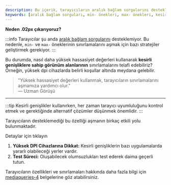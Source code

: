 ```yaml
---
description: Bu içerik, tarayıcıların aralık bağlam sorgularını desteklemediği için neden .02px değerini çıkardığımızı açıklamaktadır. Kesirli genişliklerin sınırlamalarını telafi etmenin önemine değinmektedir.
keywords: [aralık bağlam sorguları, min- önekleri, max- önekleri, kesirli genişlik, yüksek dpi cihazlar]
---
```


**Neden .02px çıkarıyoruz?**

:::info
Tarayıcılar şu anda [aralık bağlam sorgularını](https://www.w3.org/TR/mediaqueries-4/#range-context) desteklemiyor. Bu nedenle, `min-` ve `max-` öneklerinin sınırlamalarını aşmak için bazı stratejiler geliştirmek gerekiyor.
:::

Bu durumda, nasıl daha yüksek hassasiyet değerleri kullanarak **kesirli genişliklere sahip görünüm alanlarının** sınırlamalarını telafi edebiliriz? Örneğin, yüksek dpi cihazlarda belirli koşullar altında meydana gelebilir.

> "Yüksek hassasiyet değerleri kullanmak, tarayıcıların sınırlamalarını aşmamıza yardımcı olur."  
> — Uzman Görüşü

---

:::tip
Kesirli genişlikler kullanırken, her zaman tarayıcı uyumluluğunu kontrol etmek ve gerektiğinde alternatif çözümler düşünmek önemlidir.
:::

Tarayıcıların desteklemediği bu özelliği aşmanın birkaç etkili yolu bulunmaktadır. 


Detaylar için tıklayın

1. **Yüksek DPI Cihazlarına Dikkat:** Kesirli genişliklerin bazı uygulamalarda yararlı olabileceği yerler vardır.
2. **Test Süreci:** Oluşabilecek olumsuzlukları test ederek daima geçerli tutun.
   


Tarayıcıların özellikleri ve sınırlamaları hakkında daha fazla bilgi için [mediaqueries-4](https://www.w3.org/TR/mediaqueries-4) belgelerine göz atabilirsiniz.